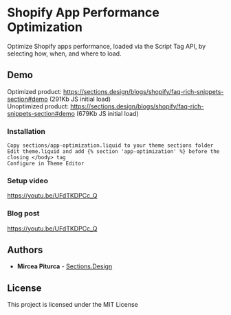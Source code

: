 # Shopify App Performance Optimization
Optimize Shopify apps performance, loaded via the Script Tag API, by selecting how, when, and where to load.


## Demo
Optimized product: https://sections.design/blogs/shopify/faq-rich-snippets-section#demo (291Kb JS initial load)<br />
Unoptimized product: https://sections.design/blogs/shopify/faq-rich-snippets-section#demo (679Kb JS initial load)

### Installation

```
Copy sections/app-optimization.liquid to your theme sections folder
Edit theme.liquid and add {% section 'app-optimization' %} before the closing </body> tag
Configure in Theme Editor
```

### Setup video
https://youtu.be/UFdTKDPCc_Q

### Blog post
https://youtu.be/UFdTKDPCc_Q

## Authors

* **Mircea Piturca** - [Sections.Design](https://sections.design)

## License

This project is licensed under the MIT License
